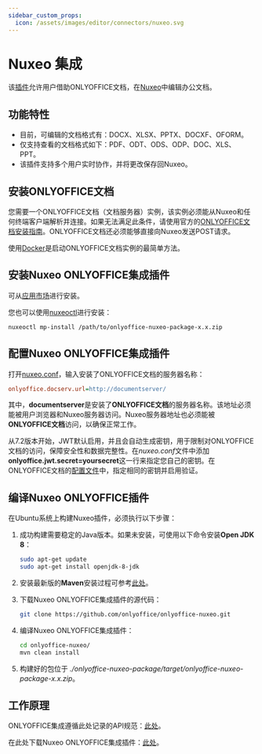 ```yaml
---
sidebar_custom_props:
  icon: /assets/images/editor/connectors/nuxeo.svg
---
```


# Nuxeo 集成

该[插件](https://github.com/ONLYOFFICE/onlyoffice-nuxeo)允许用户借助ONLYOFFICE文档，在[Nuxeo](https://www.nuxeo.com/)中编辑办公文档。

## 功能特性

- 目前，可编辑的文档格式有：DOCX、XLSX、PPTX、DOCXF、OFORM。
- 仅支持查看的文档格式如下：PDF、ODT、ODS、ODP、DOC、XLS、PPT。
- 该插件支持多个用户实时协作，并将更改保存回Nuxeo。

## 安装ONLYOFFICE文档

您需要一个ONLYOFFICE文档（文档服务器）实例，该实例必须能从Nuxeo和任何终端客户端解析并连接。如果无法满足此条件，请使用官方的[ONLYOFFICE文档安装指南](https://helpcenter.onlyoffice.com/server/linux/document/linux-installation.aspx)。ONLYOFFICE文档还必须能够直接向Nuxeo发送POST请求。

使用[Docker](https://github.com/onlyoffice/Docker-DocumentServer)是启动ONLYOFFICE文档实例的最简单方法。

## 安装Nuxeo ONLYOFFICE集成插件

可从[应用市场](https://connect.nuxeo.com/nuxeo/site/marketplace)进行安装。

您也可以使用[nuxeoctl](https://doc.nuxeo.com/nxdoc/installing-a-new-package-on-your-instance/)进行安装：

``` sh
nuxeoctl mp-install /path/to/onlyoffice-nuxeo-package-x.x.zip
```

## 配置Nuxeo ONLYOFFICE集成插件

打开[nuxeo.conf](https://doc.nuxeo.com/nxdoc/configuration-parameters-index-nuxeoconf/)，输入安装了ONLYOFFICE文档的服务器名称：

``` ini
onlyoffice.docserv.url=http://documentserver/
```

其中，**documentserver**是安装了**ONLYOFFICE文档**的服务器名称。该地址必须能被用户浏览器和Nuxeo服务器访问。Nuxeo服务器地址也必须能被**ONLYOFFICE文档**访问，以确保正常工作。

从7.2版本开始，JWT默认启用，并且会自动生成密钥，用于限制对ONLYOFFICE文档的访问，保障安全性和数据完整性。在*nuxeo.conf*文件中添加**onlyoffice.jwt.secret=yoursecret**这一行来指定您自己的密钥。在ONLYOFFICE文档的[配置文件](../../additional-api/signature/signature.md)中，指定相同的密钥并启用验证。

## 编译Nuxeo ONLYOFFICE插件

在Ubuntu系统上构建Nuxeo插件，必须执行以下步骤：

1. 成功构建需要稳定的Java版本。如果未安装，可使用以下命令安装**Open JDK 8**：

   ``` sh
   sudo apt-get update
   sudo apt-get install openjdk-8-jdk
   ```

2. 安装最新版的**Maven**安装过程可参考[此处](https://maven.apache.org/install.html)。

3. 下载Nuxeo ONLYOFFICE集成插件的源代码：

   ``` sh
   git clone https://github.com/onlyoffice/onlyoffice-nuxeo.git
   ```

4. 编译Nuxeo ONLYOFFICE集成插件：

   ``` sh
   cd onlyoffice-nuxeo/
   mvn clean install
   ```

5. 构建好的包位于 *./onlyoffice-nuxeo-package/target/onlyoffice-nuxeo-package-x.x.zip*。

## 工作原理

ONLYOFFICE集成遵循此处记录的API规范：[此处](../basic-concepts.md)。

在此处下载Nuxeo ONLYOFFICE集成插件：[此处](https://github.com/ONLYOFFICE/onlyoffice-nuxeo)。
